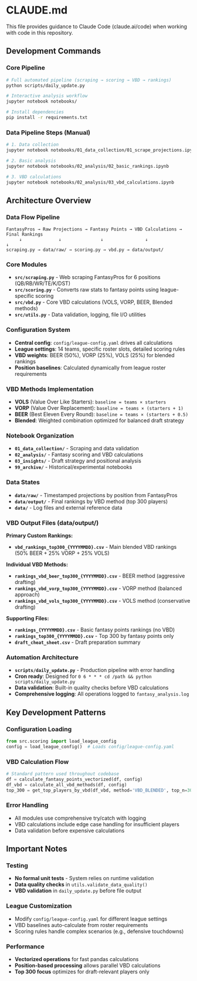 # CLAUDE.md

This file provides guidance to Claude Code (claude.ai/code) when working with code in this repository.

## Development Commands

### Core Pipeline
```bash
# Full automated pipeline (scraping → scoring → VBD → rankings)
python scripts/daily_update.py

# Interactive analysis workflow
jupyter notebook notebooks/

# Install dependencies
pip install -r requirements.txt
```

### Data Pipeline Steps (Manual)
```bash
# 1. Data collection
jupyter notebook notebooks/01_data_collection/01_scrape_projections.ipynb

# 2. Basic analysis  
jupyter notebook notebooks/02_analysis/02_basic_rankings.ipynb

# 3. VBD calculations
jupyter notebook notebooks/02_analysis/03_vbd_calculations.ipynb
```

## Architecture Overview

### Data Flow Pipeline
```
FantasyPros → Raw Projections → Fantasy Points → VBD Calculations → Final Rankings
     ↓              ↓               ↓                ↓                    ↓
scraping.py → data/raw/ → scoring.py → vbd.py → data/output/
```

### Core Modules
- **`src/scraping.py`** - Web scraping FantasyPros for 6 positions (QB/RB/WR/TE/K/DST)
- **`src/scoring.py`** - Converts raw stats to fantasy points using league-specific scoring
- **`src/vbd.py`** - Core VBD calculations (VOLS, VORP, BEER, Blended methods)  
- **`src/utils.py`** - Data validation, logging, file I/O utilities

### Configuration System
- **Central config**: `config/league-config.yaml` drives all calculations
- **League settings**: 14 teams, specific roster slots, detailed scoring rules
- **VBD weights**: BEER (50%), VORP (25%), VOLS (25%) for blended rankings
- **Position baselines**: Calculated dynamically from league roster requirements

### VBD Methods Implementation
- **VOLS** (Value Over Like Starters): `baseline = teams × starters`
- **VORP** (Value Over Replacement): `baseline = teams × (starters + 1)`  
- **BEER** (Best Eleven Every Round): `baseline = teams × (starters + 0.5)`
- **Blended**: Weighted combination optimized for balanced draft strategy

### Notebook Organization
- **`01_data_collection/`** - Scraping and data validation
- **`02_analysis/`** - Fantasy scoring and VBD calculations
- **`03_insights/`** - Draft strategy and positional analysis
- **`99_archive/`** - Historical/experimental notebooks

### Data States
- **`data/raw/`** - Timestamped projections by position from FantasyPros
- **`data/output/`** - Final rankings by VBD method (top 300 players)
- **`data/`** - Log files and external reference data

### VBD Output Files (data/output/)
**Primary Custom Rankings:**
- **`vbd_rankings_top300_{YYYYMMDD}.csv`** - Main blended VBD rankings (50% BEER + 25% VORP + 25% VOLS)

**Individual VBD Methods:**
- **`rankings_vbd_beer_top300_{YYYYMMDD}.csv`** - BEER method (aggressive drafting)
- **`rankings_vbd_vorp_top300_{YYYYMMDD}.csv`** - VORP method (balanced approach)  
- **`rankings_vbd_vols_top300_{YYYYMMDD}.csv`** - VOLS method (conservative drafting)

**Supporting Files:**
- **`rankings_{YYYYMMDD}.csv`** - Basic fantasy points rankings (no VBD)
- **`rankings_top300_{YYYYMMDD}.csv`** - Top 300 by fantasy points only
- **`draft_cheat_sheet.csv`** - Draft preparation summary

### Automation Architecture
- **`scripts/daily_update.py`** - Production pipeline with error handling
- **Cron ready**: Designed for `0 6 * * * cd /path && python scripts/daily_update.py`
- **Data validation**: Built-in quality checks before VBD calculations
- **Comprehensive logging**: All operations logged to `fantasy_analysis.log`

## Key Development Patterns

### Configuration Loading
```python
from src.scoring import load_league_config
config = load_league_config()  # Loads config/league-config.yaml
```

### VBD Calculation Flow
```python
# Standard pattern used throughout codebase
df = calculate_fantasy_points_vectorized(df, config)
df_vbd = calculate_all_vbd_methods(df, config) 
top_300 = get_top_players_by_vbd(df_vbd, method='VBD_BLENDED', top_n=300)
```

### Error Handling
- All modules use comprehensive try/catch with logging
- VBD calculations include edge case handling for insufficient players
- Data validation before expensive calculations

## Important Notes

### Testing
- **No formal unit tests** - System relies on runtime validation
- **Data quality checks** in `utils.validate_data_quality()`
- **VBD validation** in `daily_update.py` before file output

### League Customization
- Modify `config/league-config.yaml` for different league settings
- VBD baselines auto-calculate from roster requirements
- Scoring rules handle complex scenarios (e.g., defensive touchdowns)

### Performance
- **Vectorized operations** for fast pandas calculations
- **Position-based processing** allows parallel VBD calculations
- **Top 300 focus** optimizes for draft-relevant players only